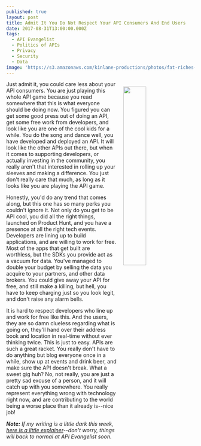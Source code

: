 ```yaml
---
published: true
layout: post
title: Admit It You Do Not Respect Your API Consumers And End Users
date: 2017-08-31T13:00:00.000Z
tags:
  - API Evangelist
  - Politics of APIs
  - Privacy
  - Security
  - Data
image: 'https://s3.amazonaws.com/kinlane-productions/photos/fat-riches-russian.jpg'
---
```

<p><img src="https://s3.amazonaws.com/kinlane-productions/photos/fat-riches-russian.jpg" align="right" width="35%" style="padding: 15px;" /></p>Just admit it, you could care less about your API consumers. You are just playing this whole API game because you read somewhere that this is what everyone should be doing now. You figured you can get some good press out of doing an API, get some free work from developers, and look like you are one of the cool kids for a while. You do the song and dance well, you have developed and deployed an API. It will look like the other APIs out there, but when it comes to supporting developers, or actually investing in the community, you really aren't that interested in rolling up your sleeves and making a difference. You just don't really care that much, as long as it looks like you are playing the API game.

Honestly, you'd do any trend that comes along, but this one has so many perks you couldn't ignore it. Not only do you get to be API cool, you did all the right things, launched on Product Hunt, and you have a presence at all the right tech events. Developers are lining up to build applications, and are willing to work for free. Most of the apps that get built are worthless, but the SDKs you provide act as a vacuum for data. You've managed to double your budget by selling the data you acquire to your partners, and other data brokers. You could give away your API for free, and still make a killing, but hell, you have to keep charging just so you look legit, and don't raise any alarm bells.

It is hard to respect developers who line up and work for free like this. And the users, they are so damn clueless regarding what is going on, they'll hand over their address book and location in real-time without ever thinking twice. This is just to easy. APIs are such a great racket. You really don't have to do anything but blog everyone once in a while, show up at events and drink beer, and make sure the API doesn't break. What a sweet gig huh? No, not really, you are just a pretty sad excuse of a person, and it will catch up with you somewhere. You really represent everything wrong with technology right now, and are contributing to the world being a worse place than it already is--nice job!

_**Note:** If my writing is a little dark this week, [here is a little explainer](http://apievangelist.com/2017/08/28/api-rant-vs-api-research/)--don't worry, things will back to normal at API Evangelist soon._

